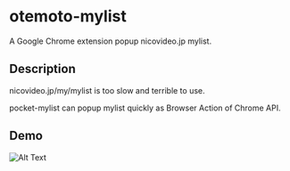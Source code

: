 otemoto-mylist
====

A Google Chrome extension popup nicovideo.jp mylist.

## Description

nicovideo.jp/my/mylist is too slow and terrible to use.

pocket-mylist can popup mylist quickly as Browser Action of Chrome API.

## Demo

![Alt Text](https://yurafuca.github.io/resources/pokemy.png)
